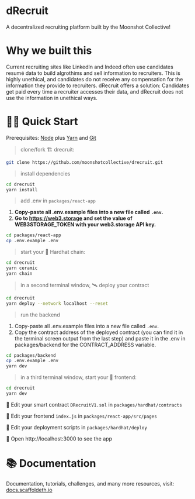 # dRecruit

A decentralized recruiting platform built by the Moonshot Collective!

# Why we built this

Current recruiting sites like LinkedIn and Indeed often use candidates resumé data to build algrothims and sell information to recruiters. This is highly unethical, and candidates do not receive any compensation for the information they provide to recruiters. dRecruit offers a solution: Candidates get paid every time a recruiter accesses their data, and dRecruit does not use the information in unethical ways.

# 🏄‍♂️ Quick Start

Prerequisites: [Node](https://nodejs.org/en/download/) plus [Yarn](https://classic.yarnpkg.com/en/docs/install/) and [Git](https://git-scm.com/downloads)

> clone/fork 🏗 drecruit:
```bash
git clone https://github.com/moonshotcollective/drecruit.git
```

> install dependencies
```bash
cd drecruit
yarn install
```

> add .env in `packages/react-app`
1. **Copy-paste all .env.example files into a new file called `.env`.**
2. **Go to https://web3.storage and set the value of WEB3STORAGE_TOKEN with your web3.storage API key.**
```bash
cd packages/react-app
cp .env.example .env
```

> start your 👷‍ Hardhat chain:

```bash
cd drecruit
yarn ceramic
yarn chain
```

> in a second terminal window, 🛰 deploy your contract

```bash
cd drecruit
yarn deploy --network localhost --reset
```

> run the backend
1. Copy-paste all .env.example files into a new file called `.env`.
2. Copy the contract address of the deployed contract (you can find it in the terminal screen output from the last step) and paste it in the .env in packages/backend for the CONTRACT_ADDRESS variable.

```bash
cd packages/backend
cp .env.example .env
yarn dev
```

> in a third terminal window, start your 📱 frontend:

```bash
cd drecruit
yarn dev
```

🔏 Edit your smart contract `DRecruitV1.sol` in `packages/hardhat/contracts`

📝 Edit your frontend `index.js` in `packages/react-app/src/pages`

💼 Edit your deployment scripts in `packages/hardhat/deploy`

📱 Open http://localhost:3000 to see the app

# 📚 Documentation

Documentation, tutorials, challenges, and many more resources, visit: [docs.scaffoldeth.io](https://docs.scaffoldeth.io)
